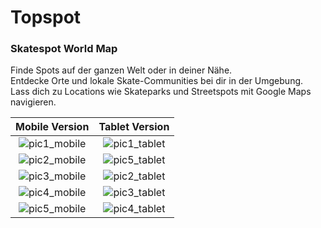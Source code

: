 # Topspot

### Skatespot World Map

Finde Spots auf der ganzen Welt oder in deiner Nähe.  
Entdecke Orte und lokale Skate-Communities bei dir in der Umgebung.  
Lass dich zu Locations wie Skateparks und Streetspots mit Google Maps navigieren.

|                                                    Mobile Version                                                     |                                                    Tablet Version                                                     |
| :-------------------------------------------------------------------------------------------------------------------: | :-------------------------------------------------------------------------------------------------------------------: |
| ![pic1_mobile](https://user-images.githubusercontent.com/50703696/132994526-8bfee445-f366-42b6-b631-43fab44e5404.jpg) | ![pic1_tablet](https://user-images.githubusercontent.com/50703696/129581523-fa2c9cb7-18ff-4743-9556-a053d931aff9.jpg) |
| ![pic2_mobile](https://user-images.githubusercontent.com/50703696/132994528-56098a0e-c217-4562-ae01-5d54b490b272.jpg) | ![pic5_tablet](https://user-images.githubusercontent.com/50703696/129581510-d75fae8f-d854-425c-b9be-14e526a13f26.jpg) |
| ![pic3_mobile](https://user-images.githubusercontent.com/50703696/132994531-b5ae2bc5-ad5c-4c29-bef0-92a45640ec7b.jpg) | ![pic2_tablet](https://user-images.githubusercontent.com/50703696/129581500-f93818c5-a323-4104-805e-48d446f11773.jpg) |
| ![pic4_mobile](https://user-images.githubusercontent.com/50703696/132994534-b4cd8270-9e2f-4f29-aa6f-50aae7452317.jpg) | ![pic3_tablet](https://user-images.githubusercontent.com/50703696/128813903-cdf95102-9880-47c8-9b73-84b51fad3ac4.png) |
| ![pic5_mobile](https://user-images.githubusercontent.com/50703696/132994535-4cfe0e8b-7b95-4c0e-ba79-6d587702b2d3.jpg) | ![pic4_tablet](https://user-images.githubusercontent.com/50703696/128813913-5d2459cf-936d-491c-83e3-19a6e1be7caf.png) |
